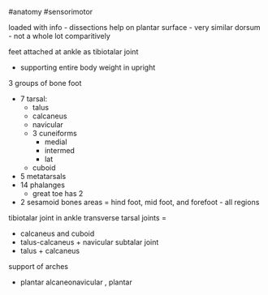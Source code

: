 #anatomy #sensorimotor 

loaded with info - dissections help 
on plantar surface - very similar 
dorsum - not a whole lot comparitively 

feet attached at ankle as tibiotalar joint
- supporting entire body weight in upright 

3 groups of bone foot
- 7 tarsal:
	- talus
	- calcaneus
	- navicular
	- 3 cuneiforms
		- medial
		- intermed
		- lat
	- cuboid 
- 5 metatarsals
- 14 phalanges
	- great toe has 2 
- 2 sesamoid bones 
areas = hind foot, mid foot, and forefoot - all regions

tibiotalar joint in ankle
transverse tarsal joints = 
- calcaneus and cuboid
- talus-calcaneus + navicular 
subtalar joint 
- talus + calcaneus 

support of arches
- plantar alcaneonavicular , plantar 

